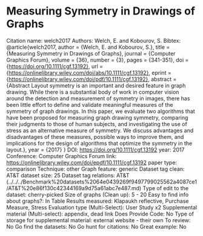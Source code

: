 # Measuring Symmetry in Drawings of Graphs

Citation name: welch2017
Authors: Welch, E. and Kobourov, S.
Bibtex: @article{welch2017,
author = {Welch, E. and Kobourov, S.},
title = {Measuring Symmetry in Drawings of Graphs},
journal = {Computer Graphics Forum},
volume = {36},
number = {3},
pages = {341-351},
doi = {https://doi.org/10.1111/cgf.13192},
url = {https://onlinelibrary.wiley.com/doi/abs/10.1111/cgf.13192},
eprint = {https://onlinelibrary.wiley.com/doi/pdf/10.1111/cgf.13192},
abstract = {Abstract Layout symmetry is an important and desired feature in graph drawing. While there is a substantial body of work in computer vision around the detection and measurement of symmetry in images, there has been little effort to define and validate meaningful measures of the symmetry of graph drawings. In this paper, we evaluate two algorithms that have been proposed for measuring graph drawing symmetry, comparing their judgments to those of human subjects, and investigating the use of stress as an alternative measure of symmetry. We discuss advantages and disadvantages of these measures, possible ways to improve them, and implications for the design of algorithms that optimize the symmetry in the layout.},
year = {2017}
}
DOI: https://doi.org/10.1111/cgf.13192
year: 2017
Conference: Computer Graphics Forum
link: https://onlinelibrary.wiley.com/doi/epdf/10.1111/cgf.13192
paper type: comparison
Technique: other
Graph feature: generic
Dataset tag clean: AT&T
dataset size: 25
Dataset tag relations: AT&T (../../../Benchmark%20datasets%2064e0439269f9497799025562a4087ce1/AT&T%20e86f130c42344169a9d75a61abc7e487.md)
Type of edit to the dataset: cherry-picked
Size of graphs (Clean up): 5 - 20
Easy to find info about graphs?: In Table
Results measured: Klapaukh reflective, Purchase Measure, Stress
Evaluation type (Multi-Select): User Study x2
Supplemental material (Multi-select): appendix, dead link
Does Provide Code: No
Type of storage for supplemental material: external website - their own
To review: No
Go find the datasets: No
Go hunt for citations: No
Great example: No
